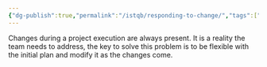 ```yaml
---
{"dg-publish":true,"permalink":"/istqb/responding-to-change/","tags":["agile","#change","agile-tester"]}
---
```


Changes during a project execution are always present. It is a reality the team needs to address, the key to solve this problem is to be flexible with the initial plan and modify it as the changes come.

